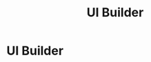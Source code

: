 ﻿---
title: UI Builder
permalink: /ui_builder/
nav_order: 200
layout: page
has_toc: true
has_children: true
---
# UI Builder